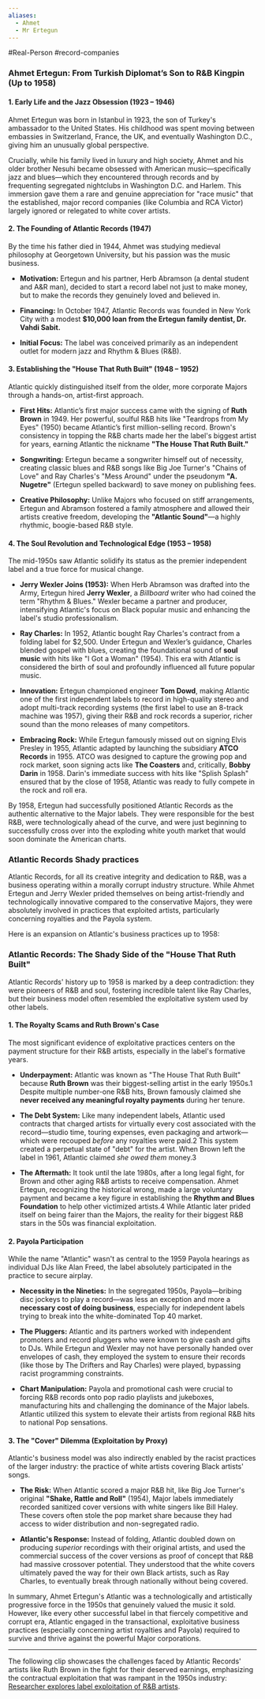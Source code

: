 ```yaml
---
aliases:
  - Ahmet
  - Mr Ertegun
---
```

#Real-Person #record-companies 

### **Ahmet Ertegun: From Turkish Diplomat’s Son to R&B Kingpin (Up to 1958)**

#### **1. Early Life and the Jazz Obsession (1923 – 1946)**

Ahmet Ertegun was born in Istanbul in 1923, the son of Turkey's ambassador to the United States. His childhood was spent moving between embassies in Switzerland, France, the UK, and eventually Washington D.C., giving him an unusually global perspective.

Crucially, while his family lived in luxury and high society, Ahmet and his older brother Nesuhi became obsessed with American music—specifically jazz and blues—which they encountered through records and by frequenting segregated nightclubs in Washington D.C. and Harlem. This immersion gave them a rare and genuine appreciation for "race music" that the established, major record companies (like Columbia and RCA Victor) largely ignored or relegated to white cover artists.

#### **2. The Founding of Atlantic Records (1947)**

By the time his father died in 1944, Ahmet was studying medieval philosophy at Georgetown University, but his passion was the music business.

- **Motivation:** Ertegun and his partner, Herb Abramson (a dental student and A&R man), decided to start a record label not just to make money, but to make the records they genuinely loved and believed in.
    
- **Financing:** In October 1947, Atlantic Records was founded in New York City with a modest **$10,000 loan from the Ertegun family dentist, Dr. Vahdi Sabit.**
    
- **Initial Focus:** The label was conceived primarily as an independent outlet for modern jazz and Rhythm & Blues (R&B).
    

#### **3. Establishing the "House That Ruth Built" (1948 – 1952)**

Atlantic quickly distinguished itself from the older, more corporate Majors through a hands-on, artist-first approach.

- **First Hits:** Atlantic’s first major success came with the signing of **Ruth Brown** in 1949. Her powerful, soulful R&B hits like "Teardrops from My Eyes" (1950) became Atlantic’s first million-selling record. Brown's consistency in topping the R&B charts made her the label's biggest artist for years, earning Atlantic the nickname **"The House That Ruth Built."**
    
- **Songwriting:** Ertegun became a songwriter himself out of necessity, creating classic blues and R&B songs like Big Joe Turner's "Chains of Love" and Ray Charles's "Mess Around" under the pseudonym **"A. Nugetre"** (Ertegun spelled backward) to save money on publishing fees.
    
- **Creative Philosophy:** Unlike Majors who focused on stiff arrangements, Ertegun and Abramson fostered a family atmosphere and allowed their artists creative freedom, developing the **"Atlantic Sound"**—a highly rhythmic, boogie-based R&B style.
    

#### **4. The Soul Revolution and Technological Edge (1953 – 1958)**

The mid-1950s saw Atlantic solidify its status as the premier independent label and a true force for musical change.

- **Jerry Wexler Joins (1953):** When Herb Abramson was drafted into the Army, Ertegun hired **Jerry Wexler**, a _Billboard_ writer who had coined the term "Rhythm & Blues." Wexler became a partner and producer, intensifying Atlantic's focus on Black popular music and enhancing the label's studio professionalism.
    
- **Ray Charles:** In 1952, Atlantic bought Ray Charles's contract from a folding label for $2,500. Under Ertegun and Wexler’s guidance, Charles blended gospel with blues, creating the foundational sound of **soul music** with hits like "I Got a Woman" (1954). This era with Atlantic is considered the birth of soul and profoundly influenced all future popular music.
    
- **Innovation:** Ertegun championed engineer **Tom Dowd**, making Atlantic one of the first independent labels to record in high-quality stereo and adopt multi-track recording systems (the first label to use an 8-track machine was 1957), giving their R&B and rock records a superior, richer sound than the mono releases of many competitors.
    
- **Embracing Rock:** While Ertegun famously missed out on signing Elvis Presley in 1955, Atlantic adapted by launching the subsidiary **ATCO Records** in 1955. ATCO was designed to capture the growing pop and rock market, soon signing acts like **The Coasters** and, critically, **Bobby Darin** in 1958. Darin's immediate success with hits like "Splish Splash" ensured that by the close of 1958, Atlantic was ready to fully compete in the rock and roll era.
    

By 1958, Ertegun had successfully positioned Atlantic Records as the authentic alternative to the Major labels. They were responsible for the best R&B, were technologically ahead of the curve, and were just beginning to successfully cross over into the exploding white youth market that would soon dominate the American charts.


### Atlantic Records Shady practices
Atlantic Records, for all its creative integrity and dedication to R&B, was a business operating within a morally corrupt industry structure. While Ahmet Ertegun and Jerry Wexler prided themselves on being artist-friendly and technologically innovative compared to the conservative Majors, they were absolutely involved in practices that exploited artists, particularly concerning royalties and the Payola system.

Here is an expansion on Atlantic's business practices up to 1958:

### **Atlantic Records: The Shady Side of the "House That Ruth Built"**

Atlantic Records' history up to 1958 is marked by a deep contradiction: they were pioneers of R&B and soul, fostering incredible talent like Ray Charles, but their business model often resembled the exploitative system used by other labels.

#### **1. The Royalty Scams and Ruth Brown's Case**

The most significant evidence of exploitative practices centers on the payment structure for their R&B artists, especially in the label's formative years.

- **Underpayment:** Atlantic was known as "The House That Ruth Built" because **Ruth Brown** was their biggest-selling artist in the early 1950s.1 Despite multiple number-one R&B hits, Brown famously claimed she **never received any meaningful royalty payments** during her tenure.
    
- **The Debt System:** Like many independent labels, Atlantic used contracts that charged artists for virtually every cost associated with the record—studio time, touring expenses, even packaging and artwork—which were recouped _before_ any royalties were paid.2 This system created a perpetual state of "debt" for the artist. When Brown left the label in 1961, Atlantic claimed _she owed them_ money.3
    
- **The Aftermath:** It took until the late 1980s, after a long legal fight, for Brown and other aging R&B artists to receive compensation. Ahmet Ertegun, recognizing the historical wrong, made a large voluntary payment and became a key figure in establishing the **Rhythm and Blues Foundation** to help other victimized artists.4 While Atlantic later prided itself on being fairer than the Majors, the reality for their biggest R&B stars in the 50s was financial exploitation.
    

#### **2. Payola Participation**

While the name "Atlantic" wasn't as central to the 1959 Payola hearings as individual DJs like Alan Freed, the label absolutely participated in the practice to secure airplay.

- **Necessity in the Nineties:** In the segregated 1950s, Payola—bribing disc jockeys to play a record—was less an exception and more a **necessary cost of doing business**, especially for independent labels trying to break into the white-dominated Top 40 market.
    
- **The Pluggers:** Atlantic and its partners worked with independent promoters and record pluggers who were known to give cash and gifts to DJs. While Ertegun and Wexler may not have personally handed over envelopes of cash, they employed the system to ensure their records (like those by The Drifters and Ray Charles) were played, bypassing racist programming constraints.
    
- **Chart Manipulation:** Payola and promotional cash were crucial to forcing R&B records onto pop radio playlists and jukeboxes, manufacturing hits and challenging the dominance of the Major labels. Atlantic utilized this system to elevate their artists from regional R&B hits to national Pop sensations.
    

#### **3. The "Cover" Dilemma (Exploitation by Proxy)**

Atlantic's business model was also indirectly enabled by the racist practices of the larger industry: the practice of white artists covering Black artists' songs.

- **The Risk:** When Atlantic scored a major R&B hit, like Big Joe Turner's original **"Shake, Rattle and Roll"** (1954), Major labels immediately recorded sanitized cover versions with white singers like Bill Haley. These covers often stole the pop market share because they had access to wider distribution and non-segregated radio.
    
- **Atlantic's Response:** Instead of folding, Atlantic doubled down on producing _superior_ recordings with their original artists, and used the commercial success of the cover versions as proof of concept that R&B had massive crossover potential. They understood that the white covers ultimately paved the way for their own Black artists, such as Ray Charles, to eventually break through nationally without being covered.
    

In summary, Ahmet Ertegun's Atlantic was a technologically and artistically progressive force in the 1950s that genuinely valued the music it sold. However, like every other successful label in that fiercely competitive and corrupt era, Atlantic engaged in the transactional, exploitative business practices (especially concerning artist royalties and Payola) required to survive and thrive against the powerful Major corporations.

---

The following clip showcases the challenges faced by Atlantic Records' artists like Ruth Brown in the fight for their deserved earnings, emphasizing the contractual exploitation that was rampant in the 1950s industry: [Researcher explores label exploitation of R&B artists](https://www.google.com/search?q=https://www.youtube.com/watch%3Fv%3DkIvYpox0Fpc).